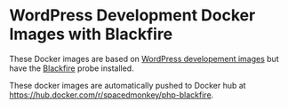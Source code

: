 # WordPress Development Docker Images with Blackfire

These Docker images are based on [WordPress developement images](https://github.com/WordPress/wpdev-docker-images) but have the [Blackfire](https://blackfire.io/) probe installed.

These docker images are automatically pushed to Docker hub at https://hub.docker.com/r/spacedmonkey/php-blackfire.
